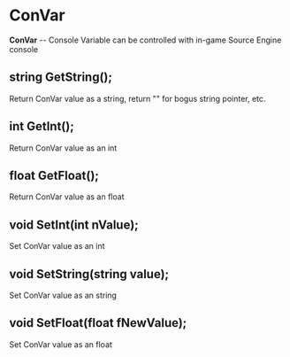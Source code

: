 
  
# ConVar

 **ConVar** -- Console Variable can be controlled with in-game Source Engine console 



## string GetString();
Return ConVar value as a string, return "" for bogus string pointer, etc.
## int GetInt();
Return ConVar value as an int
## float GetFloat();
Return ConVar value as an float
## void  SetInt(int nValue);
Set ConVar value as an int
## void  SetString(string value);
Set ConVar value as an string
## void  SetFloat(float fNewValue);
Set ConVar value as an float
